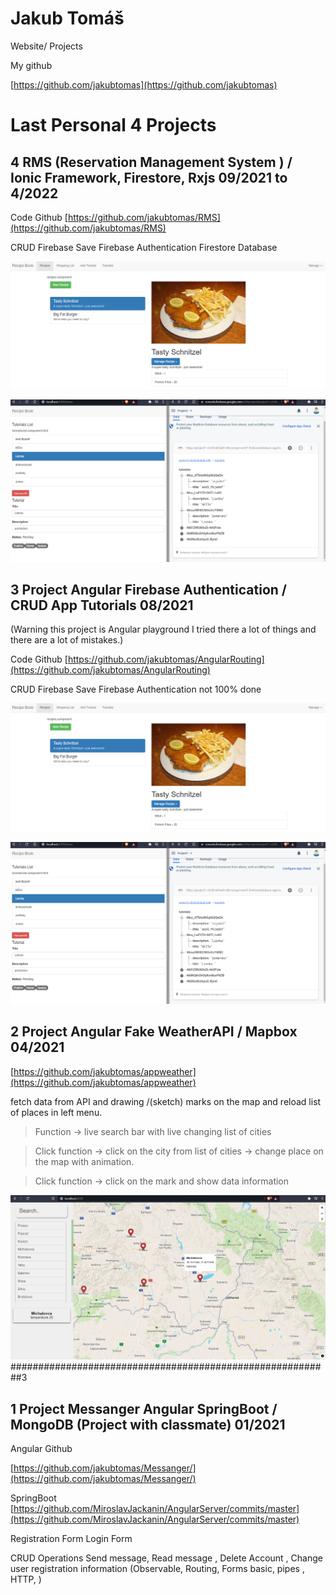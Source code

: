 # Jakub Tomáš 
Website/ Projects 


My github 

[https://github.com/jakubtomas](https://github.com/jakubtomas)


# Last Personal 4 Projects
##  4 RMS (Reservation Management System ) / Ionic Framework, Firestore, Rxjs  09/2021 to 4/2022


Code Github
[https://github.com/jakubtomas/RMS](https://github.com/jakubtomas/RMS)


CRUD Firebase 
Save 
Firebase Authentication 
Firestore Database 

![Firebase](/images/three.png)


![Firebase 2](/images/firebase.png)


##  3 Project  Angular Firebase Authentication / CRUD App Tutorials 08/2021
(Warning this project is Angular playground I tried there a lot of things and there are a lot of mistakes.)

Code Github
[https://github.com/jakubtomas/AngularRouting](https://github.com/jakubtomas/AngularRouting)


CRUD Firebase 
Save 
Firebase Authentication not 100% done

![Firebase](/images/three.png)


![Firebase 2](/images/firebase.png)

##  2 Project  Angular Fake WeatherAPI / Mapbox 04/2021
[https://github.com/jakubtomas/appweather](https://github.com/jakubtomas/appweather)


fetch data from API and drawing /(sketch) marks on the map and reload list of places in left menu.

> Function -> live search bar with  live changing list of cities  

> Click function -> click on the city from list of cities -> change place on the map with animation.

> Click function  -> click on the mark and show data information 


![GitHub Logo](/images/weather.png)
 ##########################################################3

## 1 Project  Messanger Angular SpringBoot / MongoDB (Project with classmate) 01/2021
Angular Github

[https://github.com/jakubtomas/Messanger/](https://github.com/jakubtomas/Messanger/)


SpringBoot 
[https://github.com/MiroslavJackanin/AngularServer/commits/master](https://github.com/MiroslavJackanin/AngularServer/commits/master)

Registration Form
Login Form

CRUD Operations
Send message, Read message , Delete Account , Change user registration information
(Observable, Routing, Forms basic, pipes , HTTP, )


